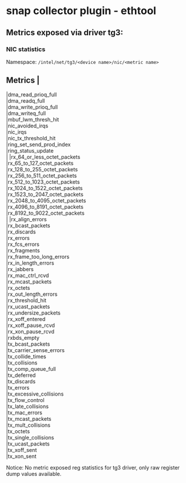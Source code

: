 # snap collector plugin - ethtool		
		
## Metrics exposed via driver tg3:		
		
### NIC statistics

Namespace: `/intel/net/tg3/<device name>/nic/<metric name>`
			
Metrics |	
------------			
|dma_read_prioq_full                             	
|dma_readq_full                                  	
|dma_write_prioq_full                            	
|dma_writeq_full                                 	
|mbuf_lwm_thresh_hit                             	
|nic_avoided_irqs                                	
|nic_irqs                                        	
|nic_tx_threshold_hit                            	
|ring_set_send_prod_index                        	
|ring_status_update                              	
 |
|rx_64_or_less_octet_packets                     	
|rx_65_to_127_octet_packets                      	
|rx_128_to_255_octet_packets                     	
|rx_256_to_511_octet_packets                     	
|rx_512_to_1023_octet_packets                    	
|rx_1024_to_1522_octet_packets                   	
|rx_1523_to_2047_octet_packets                   	
|rx_2048_to_4095_octet_packets                   	
|rx_4096_to_8191_octet_packets                   	
|rx_8192_to_9022_octet_packets   
 |
|rx_align_errors                                 	
|rx_bcast_packets                                	
|rx_discards                                     	
|rx_errors                                       	
|rx_fcs_errors                                   	
|rx_fragments                                    	
|rx_frame_too_long_errors                        	
|rx_in_length_errors                             	
|rx_jabbers                                      	
|rx_mac_ctrl_rcvd                                	
|rx_mcast_packets                                	
|rx_octets                                       	
|rx_out_length_errors                            	
|rx_threshold_hit                                	
|rx_ucast_packets                                	
|rx_undersize_packets                            	
|rx_xoff_entered                                 	
|rx_xoff_pause_rcvd                              	
|rx_xon_pause_rcvd                               	
|rxbds_empty                                     	
|tx_bcast_packets                                	
|tx_carrier_sense_errors                         	
|tx_collide_<num>times                              
|tx_collisions                                   	
|tx_comp_queue_full                              	
|tx_deferred                                     	
|tx_discards                                     	
|tx_errors                                       	
|tx_excessive_collisions                         	
|tx_flow_control                                 	
|tx_late_collisions                              	
|tx_mac_errors                                   	
|tx_mcast_packets                                	
|tx_mult_collisions                              	
|tx_octets                                       	
|tx_single_collisions                            	
|tx_ucast_packets                                	
|tx_xoff_sent                                    	
|tx_xon_sent                                     	


Notice:	No metric exposed reg statistics for tg3 driver, only raw register dump values available.
